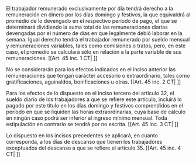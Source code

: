 El trabajador remunerado exclusivamente por día tendrá derecho a la remuneración en dinero por los días domingo y festivos, la que equivaldrá al promedio de lo devengado en el respectivo período de pago, el que se determinará dividiendo la suma total de las remuneraciones diarias devengadas por el número de días en que legalmente debió laborar en la semana. Igual derecho tendrá el trabajador remunerado por sueldo mensual y remuneraciones variables, tales como comisiones o tratos, pero, en este caso, el promedio se calculará sólo en relación a la parte variable de sus remuneraciones. [[Art. 45 inc. 1 CT| ]]

No se considerarán para los efectos indicados en el inciso anterior las remuneraciones que tengan carácter accesorio o extraordinario, tales como gratificaciones, aguinaldos, bonificaciones u otras. [[Art. 45 inc. 2 CT| ]]

Para los efectos de lo dispuesto en el inciso tercero del artículo 32, el sueldo diario de los trabajadores a que se refiere este artículo, incluirá lo pagado por este título en los días domingo y festivos comprendidos en el período en que se liquiden las horas extraordinarias, cuya base de cálculo en ningún caso podrá ser inferior al ingreso mínimo mensual. Toda estipulación en contrario se tendrá por no escrita. [[Art. 45 inc. 3 CT| ]]

Lo dispuesto en los incisos precedentes se aplicará, en cuanto corresponda, a los días de descanso que tienen los trabajadores exceptuados del descanso a que se refiere el artículo 35. [[Art. 45 inc. 4 CT| ]]